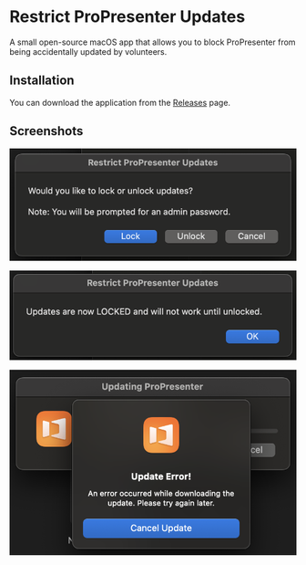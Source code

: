 
# Restrict ProPresenter Updates
A small open-source macOS app that allows you to block ProPresenter from being accidentally updated by volunteers.

## Installation
You can download the application from the [Releases](https://github.com/mvanderlinde/RestrictProPresenterUpdates/releases) page.

## Screenshots

![Lock or Unlock](screenshots/confirmation.png)

![Confirmation](screenshots/locked.png)

![Update Prevented](screenshots/update-error.png)
